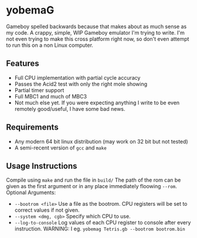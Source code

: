 # yobemaG

Gameboy spelled backwards because that makes about as much sense as my code. A crappy, simple, WIP Gameboy emulator I'm trying to write.
I'm not even trying to make this cross platform right now, so don't even attempt to run this on a non Linux computer.

## Features
* Full CPU implementation with partial cycle accuracy
* Passes the Acid2 test with only the right mole showing
* Partial timer support
* Full MBC1 and much of MBC3
* Not much else yet. If you were expecting anything I write to be even remotely good/useful, I have some bad news.

## Requirements
* Any modern 64 bit linux distribution (may work on 32 bit but not tested)
* A semi-recent version of `gcc` and `make`

## Usage Instructions
Compile using `make` and run the file in `build/` The path of the rom can be given as the first argument or in any place immediately floowing `--rom`.
Optional Arguments:
* `--bootrom <file>` Use a file as the bootrom. CPU registers will be set to correct values if not given.
* `--system <dmg, cgb>` Specify which CPU to use.
* `--log-to-console` Log values of each CPU register to console after every instruction. WARNING: I 
eg. `yobemag Tetris.gb --bootrom bootrom.bin`
